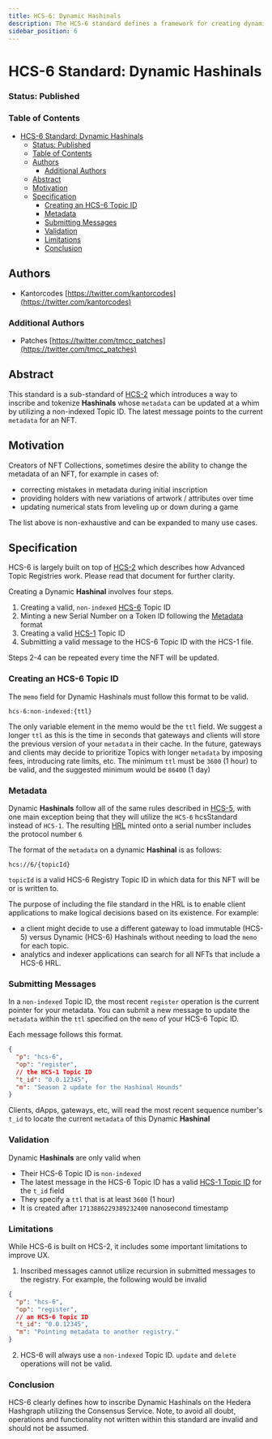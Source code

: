 ```yaml
---
title: HCS-6: Dynamic Hashinals
description: The HCS-6 standard defines a framework for creating dynamic Hashinals on the Hedera Hashgraph, enabling interactive and updatable on-chain assets.
sidebar_position: 6
---
```


# HCS-6 Standard: Dynamic Hashinals

### Status: Published

### Table of Contents

- [HCS-6 Standard: Dynamic Hashinals](#hcs-6-standard-dynamic-hashinals)
  - [Status: Published](#status-published)
  - [Table of Contents](#table-of-contents)
  - [Authors](#authors)
    - [Additional Authors](#additional-authors)
  - [Abstract](#abstract)
  - [Motivation](#motivation)
  - [Specification](#specification)
    - [Creating an HCS-6 Topic ID](#creating-an-hcs-6-topic-id)
    - [Metadata](#metadata)
    - [Submitting Messages](#submitting-messages)
    - [Validation](#validation)
    - [Limitations](#limitations)
    - [Conclusion](#conclusion)

## Authors

- Kantorcodes [https://twitter.com/kantorcodes](https://twitter.com/kantorcodes)

### Additional Authors

- Patches [https://twitter.com/tmcc_patches](https://twitter.com/tmcc_patches)

## Abstract

This standard is a sub-standard of [HCS-2](./hcs-2.md) which introduces a way to inscribe and tokenize **Hashinals** whose `metadata` can be updated at a whim by utilizing a non-indexed Topic ID. The latest message points to the current `metadata` for an NFT.

## Motivation

Creators of NFT Collections, sometimes desire the ability to change the metadata of an NFT, for example in cases of:

- correcting mistakes in metadata during initial inscription
- providing holders with new variations of artwork / attributes over time
- updating numerical stats from leveling up or down during a game

The list above is non-exhaustive and can be expanded to many use cases.

## Specification

HCS-6 is largely built on top of [HCS-2](./hcs-2.md) which describes how Advanced Topic Registries work. Please read that document for further clarity.

Creating a Dynamic **Hashinal** involves four steps.

1. Creating a valid, `non-indexed` [HCS-6](#creating-an-hcs-6-topic-id) Topic ID
2. Minting a new Serial Number on a Token ID following the [Metadata](#metadata) format
3. Creating a valid [HCS-1](./hcs-1.md) Topic ID
4. Submitting a valid message to the HCS-6 Topic ID with the HCS-1 file.

Steps 2-4 can be repeated every time the NFT will be updated.

### Creating an HCS-6 Topic ID

The `memo` field for Dynamic Hashinals must follow this format to be valid.

`hcs-6:non-indexed:{ttl}`

The only variable element in the memo would be the `ttl` field. We suggest a longer `ttl` as this is the time in seconds that gateways and clients will store the previous version of your `metadata` in their cache. In the future, gateways and clients may decide to prioritize Topics with longer `metadata` by imposing fees, introducing rate limits, etc. The minimum `ttl` must be `3600` (1 hour) to be valid, and the suggested minimum would be `86400` (1 day)

### Metadata

Dynamic **Hashinals** follow all of the same rules described in [HCS-5](./hcs-5.md), with one main exception being that they will utilize the `HCS-6` hcsStandard instead of `HCS-1`. The resulting [HRL](../definitions.md) minted onto a serial number includes the protocol number `6`

The format of the `metadata` on a dynamic **Hashinal** is as follows:

`hcs://6/{topicId}`

`topicId` is a valid HCS-6 Registry Topic ID in which data for this NFT will be or is written to.

The purpose of including the file standard in the HRL is to enable client applications to make logical decisions based on its existence. For example:

- a client might decide to use a different gateway to load immutable (HCS-5) versus Dynamic (HCS-6) Hashinals without needing to load the `memo` for each topic.
- analytics and indexer applications can search for all NFTs that include a HCS-6 HRL.

### Submitting Messages

In a `non-indexed` Topic ID, the most recent `register` operation is the current pointer for your metadata. You can submit a new message to update the `metadata` within the `ttl` specified on the `memo` of your HCS-6 Topic ID.

Each message follows this format.

```json
{
  "p": "hcs-6",
  "op": "register",
  // the HCS-1 Topic ID
  "t_id": "0.0.12345",
  "m": "Season 2 update for the Hashinal Hounds"
}
```

Clients, dApps, gateways, etc, will read the most recent sequence number's `t_id` to locate the current `metadata` of this Dynamic **Hashinal**

### Validation

Dynamic **Hashinals** are only valid when

- Their HCS-6 Topic ID is `non-indexed`
- The latest message in the HCS-6 Topic ID has a valid [HCS-1 Topic ID](./hcs-1.md) for the `t_id` field
- They specify a `ttl` that is at least `3600` (1 hour)
- It is created after `1713886229389232400` nanosecond timestamp

### Limitations

While HCS-6 is built on HCS-2, it includes some important limitations to improve UX.

1. Inscribed messages cannot utilize recursion in submitted messages to the registry. For example, the following would be invalid

```json
{
  "p": "hcs-6",
  "op": "register",
  // an HCS-6 Topic ID
  "t_id": "0.0.12345",
  "m": "Pointing metadata to another registry."
}
```

2. HCS-6 will always use a `non-indexed` Topic ID. `update` and `delete` operations will not be valid.

### Conclusion

HCS-6 clearly defines how to inscribe Dynamic Hashinals on the Hedera Hashgraph utilizing the Consensus Service. Note, to avoid all doubt, operations and functionality not written within this standard are invalid and should not be assumed.
